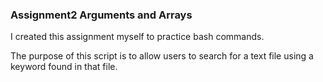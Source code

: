 ### Assignment2 Arguments and Arrays ###
I created this assignment myself to practice bash commands.

The purpose of this script is to allow users to search for a text file using a keyword found in that file.
